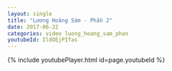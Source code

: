 ```yaml
---
layout: single
title: "Lương Hoàng Sám - Phần 2"
date: 2017-06-22
categories: video luong_hoang_sam_phan
youtubeId: IldOEjPIfas
---
```


{% include youtubePlayer.html id=page.youtubeId %}